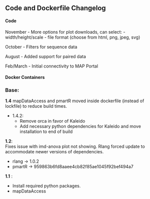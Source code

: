 ## Code and Dockerfile Changelog

#### Code 

November
    - More options for plot downloads, can select:
        - width/height/scale
        - file format (choose from html, png, jpeg, svg)

October
    - Filters for sequence data

August
    - Added support for paired data

Feb/March
    - Initial connectivity to MAP Portal

#### Docker Containers

### Base:
**1.4**
mapDataAccess and pmartR moved inside dockerfile (instead of lockfile) to reduce build times.  
- 1.4.2:
    - Remove orca in favor of Kaleido
    - Add necessary python dependencies for Kaleido and move installation to end of build

**1.2**:  
Fixes issue with imd-anova plot not showing.  Rlang forced update to accommodate newer versions of dependencies. 
- rlang -> 1.0.2
- pmartR -> 959863b6fd8aaee4cb82f85ae1045f92bef494a7

**1.1** :  
- Install required python packages.
- mapDataAccess

